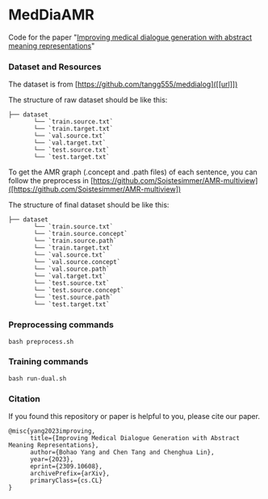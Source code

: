 # MedDiaAMR



Code for the paper "[Improving medical dialogue generation with abstract meaning representations]([url])" 

### Dataset and Resources
The dataset is from [https://github.com/tangg555/meddialog]([[url]])

The structure of raw dataset should be like this:
```
├── dataset
       └── `train.source.txt`    
       └── `train.target.txt`       
       └── `val.source.txt` 
       └── `val.target.txt` 
       └── `test.source.txt` 
       └── `test.target.txt` 
```
To get the AMR graph (.concept and .path files) of each sentence, you can follow the preprocess in [https://github.com/Soistesimmer/AMR-multiview]([https://github.com/Soistesimmer/AMR-multiview])

The structure of final dataset should be like this:
```
├── dataset
       └── `train.source.txt`
       └── `train.source.concept`
       └── `train.source.path`
       └── `train.target.txt`       
       └── `val.source.txt`
       └── `val.source.concept`
       └── `val.source.path`
       └── `val.target.txt` 
       └── `test.source.txt`
       └── `test.source.concept`
       └── `test.source.path`
       └── `test.target.txt` 
```
### Preprocessing commands
```
bash preprocess.sh
```
### Training commands
```
bash run-dual.sh
```

### Citation
If you found this repository or paper is helpful to you, please cite our paper.
```
@misc{yang2023improving,
      title={Improving Medical Dialogue Generation with Abstract Meaning Representations}, 
      author={Bohao Yang and Chen Tang and Chenghua Lin},
      year={2023},
      eprint={2309.10608},
      archivePrefix={arXiv},
      primaryClass={cs.CL}
}
```
